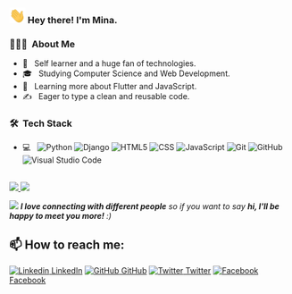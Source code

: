 <!--<img src="https://raw.githubusercontent.com/AVS1508/AVS1508/master/assets/Aditya%20Vikram%20Singh%20Banner.png"> -->

<!-- <h2> Hey there! I'm Mina.</h2> -->
### <img src="https://github.com/SatYu26/SatYu26/blob/master/Assets/Hi.gif" width="29px"> Hey there! I'm Mina.&nbsp;

<h3> 👨🏻‍💻 &nbsp;About Me </h3>

- 🤔 &nbsp; Self learner and a huge fan of technologies.
- 🎓 &nbsp; Studying Computer Science and Web Development.
- 🌱 &nbsp; Learning more about Flutter and JavaScript.
- ✍️ &nbsp; Eager to type a clean and reusable code.

<h3> 🛠 &nbsp;Tech Stack</h3>

- 💻 &nbsp;
  ![Python](https://img.shields.io/badge/-Python-333333?style=flat&logo=python)
  ![Django](https://img.shields.io/badge/-Python-333333?style=flat&logo=django)
  ![HTML5](https://img.shields.io/badge/-HTML5-333333?style=flat&logo=HTML5)
  ![CSS](https://img.shields.io/badge/-CSS-333333?style=flat&logo=CSS3&logoColor=1572B6)
  ![JavaScript](https://img.shields.io/badge/-JavaScript-333333?style=flat&logo=javascript)
  ![Git](https://img.shields.io/badge/-Git-333333?style=flat&logo=git)
  ![GitHub](https://img.shields.io/badge/-GitHub-333333?style=flat&logo=github)
  ![Visual Studio Code](https://img.shields.io/badge/-Visual%20Studio%20Code-333333?style=flat&logo=visual-studio-code&logoColor=007ACC)
<br/>

<a href="https://github.com/AVS1508">
  <img height="180em" src="https://github-readme-stats.vercel.app/api?username=menaaziz27&theme=buefy&show_icons=true" />
  <img height="180em" src="https://github-readme-stats.vercel.app/api/top-langs/?username=menaaziz27&theme=buefy&layout=compact" />
</a>

<br/>

<img src="https://media.giphy.com/media/LnQjpWaON8nhr21vNW/giphy.gif" width="60"> <em><b>I love connecting with different people</b> so if you want to say <b>hi, I'll be happy to meet you more!</b> :)</em>

## 📫 How to reach me: 
<!--[<img src='https://cdn.jsdelivr.net/npm/simple-icons@3.0.1/icons/linkedin.svg' alt='linkedin' height='30'>](https://www.linkedin.com/in/mena-aziz-588136161/) [<img src='https://cdn.jsdelivr.net/npm/simple-icons@3.0.1/icons/twitter.svg' alt='twitter' height='30'>](https://twitter.com/mena_aziz99) [<img src='https://cdn.jsdelivr.net/npm/simple-icons@3.0.1/icons/github.svg' alt='github' height='30'>](https://github.com/menaaziz27) [<img src='https://cdn.jsdelivr.net/npm/simple-icons@3.0.1/icons/facebook.svg' alt='facebook' height='30'>](https://www.facebook.com/3azooz.ellazooz) -->



[![Linkedin](https://i.stack.imgur.com/gVE0j.png) LinkedIn](https://www.linkedin.com/in/mena-aziz-588136161/) [![GitHub](https://i.stack.imgur.com/tskMh.png) GitHub](https://github.com/menaaziz27) [![Twitter](http://i.imgur.com/wWzX9uB.png) Twitter](https://twitter.com/mena_aziz99) [![Facebook](http://i.imgur.com/fep1WsG.png) Facebook](https://www.facebook.com/3azooz.ellazooz)
<!--
⭐️ From [Mina](https://github.com/menaaziz27)
-->
